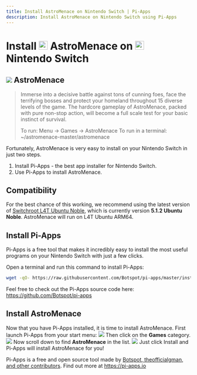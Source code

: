 ```yaml
---
title: Install AstroMenace on Nintendo Switch | Pi-Apps
description: Install AstroMenace on Nintendo Switch using Pi-Apps
---
```

<div class="simple-install-content content">

# Install <img src="/img/app-icons/AstroMenace/icon-64.png" height=24> AstroMenace on <img src=/img/other-icons/switch-icon.svg height=24> Nintendo Switch

## <img src="/img/app-icons/AstroMenace/icon-64.png"> AstroMenace
> Immerse into a decisive battle against tons of cunning foes, face the terrifying bosses and protect your homeland throughout 15 diverse levels of the game. The hardcore gameplay of AstroMenace, packed with pure non-stop action, will become a full scale test for your basic instinct of survival.
> 
> To run: Menu -> Games -> AstroMenace
> To run in a terminal: ~/astromenace-master/astromenace

Fortunately, AstroMenace is very easy to install on your Nintendo Switch in just two steps.
1. Install Pi-Apps - the best app installer for Nintendo Switch.
2. Use Pi-Apps to install AstroMenace.
</div>
<div class="simple-install-content content">

## Compatibility
For the best chance of this working, we recommend using the latest version of [Switchroot L4T Ubuntu Noble](https://wiki.switchroot.org/wiki/linux/l4t-ubuntu-noble-installation-guide), which is currently version **5.1.2 Ubuntu Noble**.
AstroMenace will run on L4T Ubuntu ARM64.
</div>
<div class="simple-install-content content">

## Install Pi-Apps

Pi-Apps is a free tool that makes it incredibly easy to install the most useful programs on your Nintendo Switch with just a few clicks.

Open a terminal and run this command to install Pi-Apps:
```bash
wget -qO- https://raw.githubusercontent.com/Botspot/pi-apps/master/install | bash
```
Feel free to check out the Pi-Apps source code here: https://github.com/Botspot/pi-apps
</div>
<div class="simple-install-content content">

## Install AstroMenace

Now that you have Pi-Apps installed, it is time to install AstroMenace.
First launch Pi-Apps from your start menu:
<img src="/img/start-menu.png">
Then click on the <b>Games</b> category.
<img src="/img/category-selections/Games.png">
Now scroll down to find <b>AstroMenace</b> in the list.
<img src="/img/app-icons/AstroMenace/app-selection.png">
Just click Install and Pi-Apps will install AstroMenace for you!
</div>
<div class="simple-install-content content">

Pi-Apps is a free and open source tool made by [Botspot, theofficialgman, and other contributors](/about/#contributors). Find out more at https://pi-apps.io
</div>
